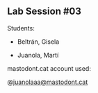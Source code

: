 ## Lab Session #03

Students:

* Beltrán, Gisela

* Juanola, Martí

mastodont.cat account used:

@juanolaaa@mastodont.cat
